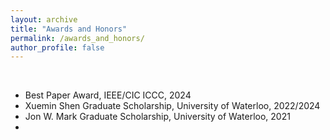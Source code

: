```yaml
---
layout: archive
title: "Awards and Honors"
permalink: /awards_and_honors/
author_profile: false
---
```


<br>

<!--<hr style="border:none; height:2px; background-color:rgb(245,245,245); margin:20px auto;">-->

- Best Paper Award, IEEE/CIC ICCC, 2024
- Xuemin Shen Graduate Scholarship, University of Waterloo, 2022/2024
- Jon W. Mark Graduate Scholarship, University of Waterloo, 2021
- 

<!--
# <span style="font-family:Times New Roman;text-decoration:underline;color:rgb(25,25,112);">Journal & Magazine Papers</span>
## 2025
  1. **Y. Wei**, Q. Ye, W. Zhuang and X. Shen, "Energy-efficient multi-user adaptive 360° video streaming: A two-step approach with device video super-resolution," *IEEE Transactions on Network Science and Engineering*, early access, Oct. 3, 2025, doi: 10.1109/TNSE.2025.3617381.
  2. **Y. Wei**, Q. Ye, K. Qu, W. Zhuang and X. Shen, "E2E performance modeling for slice-based video streaming with layered encoding," *IEEE Transactions on Networking*, early access, Jul. 31, 2025, doi: 10.1109/TON.2025.3591401.
  3. **Y. Wei**, Q. Ye, K. Qu, W. Zhuang and X. Shen, "Customized transmission protocol for tile-based 360° VR video streaming over core network slices," *IEEE/ACM Transactions on Networking*, vol. 33, no. 1, pp. 340-354, 2025.
-->
